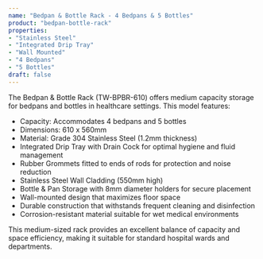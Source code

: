 ```yaml
---
name: "Bedpan & Bottle Rack - 4 Bedpans & 5 Bottles"
product: "bedpan-bottle-rack"
properties: 
- "Stainless Steel"
- "Integrated Drip Tray"
- "Wall Mounted"
- "4 Bedpans"
- "5 Bottles"
draft: false
---
```


The Bedpan & Bottle Rack (TW-BPBR-610) offers medium capacity storage for bedpans and bottles in healthcare settings. This model features:

- Capacity: Accommodates 4 bedpans and 5 bottles
- Dimensions: 610 x 560mm
- Material: Grade 304 Stainless Steel (1.2mm thickness)
- Integrated Drip Tray with Drain Cock for optimal hygiene and fluid management
- Rubber Grommets fitted to ends of rods for protection and noise reduction
- Stainless Steel Wall Cladding (550mm high)
- Bottle & Pan Storage with 8mm diameter holders for secure placement
- Wall-mounted design that maximizes floor space
- Durable construction that withstands frequent cleaning and disinfection
- Corrosion-resistant material suitable for wet medical environments

This medium-sized rack provides an excellent balance of capacity and space efficiency, making it suitable for standard hospital wards and departments.
